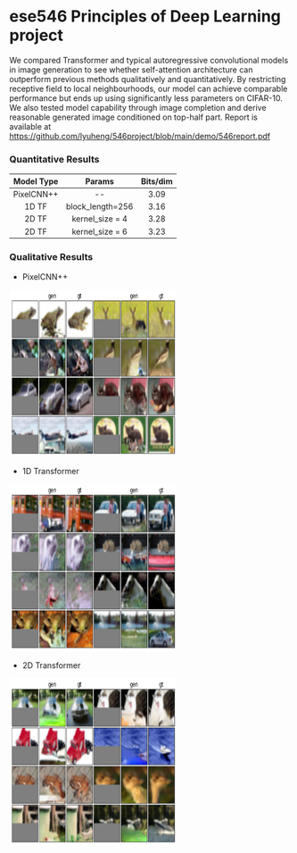 # ese546 Principles of Deep Learning project

We compared Transformer and typical autoregressive convolutional models in image generation to see whether self-attention architecture can outperform previous methods qualitatively and quantitatively. By restricting receptive field to local neighbourhoods, our model can achieve comparable performance but ends up using significantly less parameters on CIFAR-10. We also tested model capability through image completion and derive reasonable generated image conditioned on top-half part. 
Report is available at https://github.com/lyuheng/546project/blob/main/demo/546report.pdf

### Quantitative Results <br />

|  Model Type | Params  | Bits/dim  | 
|:---:|:---:|:---:|
|  PixelCNN++ | -- |  3.09 | 
|  1D TF | block_length=256   | 3.16  |
|  2D TF | kernel_size = 4  | 3.28  | 
|  2D TF | kernel_size = 6 | 3.23  | 

### Qualitative Results 
* PixelCNN++ <br />
<img src="https://github.com/lyuheng/546project/blob/main/demo/pixelcnn_half_gen.png" width="300" height="300" />

* 1D Transformer <br />
<img src="https://github.com/lyuheng/546project/blob/main/demo/trans_half_gen.png" width="300" height="300" />

* 2D Transformer <br />
<img src="https://github.com/lyuheng/546project/blob/main/demo/trans_2d_half_gen.png" width="300" height="300" />
